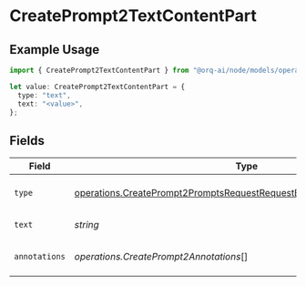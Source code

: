 # CreatePrompt2TextContentPart

## Example Usage

```typescript
import { CreatePrompt2TextContentPart } from "@orq-ai/node/models/operations";

let value: CreatePrompt2TextContentPart = {
  type: "text",
  text: "<value>",
};
```

## Fields

| Field                                                                                                                                                        | Type                                                                                                                                                         | Required                                                                                                                                                     | Description                                                                                                                                                  |
| ------------------------------------------------------------------------------------------------------------------------------------------------------------ | ------------------------------------------------------------------------------------------------------------------------------------------------------------ | ------------------------------------------------------------------------------------------------------------------------------------------------------------ | ------------------------------------------------------------------------------------------------------------------------------------------------------------ |
| `type`                                                                                                                                                       | [operations.CreatePrompt2PromptsRequestRequestBodyPromptMessages3Type](../../models/operations/createprompt2promptsrequestrequestbodypromptmessages3type.md) | :heavy_check_mark:                                                                                                                                           | The type of the content part.                                                                                                                                |
| `text`                                                                                                                                                       | *string*                                                                                                                                                     | :heavy_check_mark:                                                                                                                                           | The text content.                                                                                                                                            |
| `annotations`                                                                                                                                                | *operations.CreatePrompt2Annotations*[]                                                                                                                      | :heavy_minus_sign:                                                                                                                                           | Annotations for the text content.                                                                                                                            |